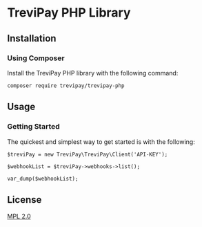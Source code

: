 # TreviPay PHP Library

## Installation

### Using Composer

Install the TreviPay PHP library with the following command:
```
composer require trevipay/trevipay-php
```

## Usage
### Getting Started

The quickest and simplest way to get started is with the following:
```
$treviPay = new TreviPay\TreviPay\Client('API-KEY');

$webhookList = $treviPay->webhooks->list();

var_dump($webhookList);
```

## License
[MPL 2.0](https://www.mozilla.org/en-US/MPL/2.0/)
